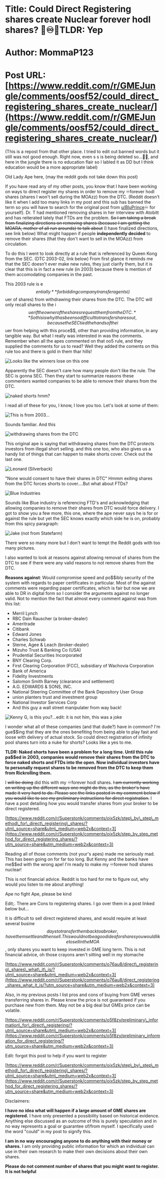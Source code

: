 # Title: Could Direct Registering shares create Nuclear forever hodl shares? 🦍♾🚀TLDR: Yep
# Author: MommaP123
# Post URL: [https://www.reddit.com/r/GMEJungle/comments/oosf52/could_direct_registering_shares_create_nuclear/](https://www.reddit.com/r/GMEJungle/comments/oosf52/could_direct_registering_shares_create_nuclear/)


(This is a repost from that other place.  I tried to edit out banned words but it still was not good enough.  Right now, even s s is being deleted so...🤷‍♀️, and here in the jungle there is no education flair so I labled it as DD but I think education would be a more appropriate label)

Old Lady Ape here, (may the reddit gods not take down this post)

If you have read any of my other posts, you know that I have been working on ways to direct register my shares in order to remove my ♾forever hodl shares (shares I won't sell during the MOAzz) from the DTC. (Reddit doesn't like it when I add too many links in my post and this sub has banned the term so you will have to search for the original post from [u/BluPrince](https://www.reddit.com/u/BluPrince/)♾ for yourself). Dr. T had mentioned removing shares in her interview with Atobitt and has reiterated lately that FTDs are the problem. ~~So I am taking a break from finalizing directions on removing shares (because I am getting the MOARA, mother of all run arounds) to talk about~~ (I have finalized directions, see link below) What might happen if people **independently decided** to remove their shares (that they don't want to sell in the MOAzz) from circulation.

To do this I went to look directly at a rule that is referenced by Queen Kong from the SEC. (DTC 2003-02, link below) From first glance it reminds me that the SEC doesn't ever make new rules, they just clarify them, but it is clear that this is in fact a new rule (in 2003) because there is mention of them accomodating companies in the past.

This 2003 rule is e$$entially **forbidding company transfer agents (i$$uer of shares) from withdrawing their shares from the DTC. The DTC will only recall shares to the i$$uer if the owner of the shares request them from the DTC.** So this is why it has been so difficult to transfer shares out, because the SEC tied the hands of the i$$uer from helping with this proce$$, other than providing information, in any tangible way. But what I really was interested in was the comments. Remember when all the apes commented on that oo5 rule, and they supplied the comments for us to read? Well they added the coments on this rule too and there is gold in them thar hills!

![Looks like the winners lose on this one](https://preview.redd.it/k9tw915s3lc71.jpg?width=558&format=pjpg&auto=webp&s=d20be2e55d43f00092a31288548aa2e3221715f2)

Apparently the SEC doesn't care how many people don't like the rule. The SEC is gonna SEC. Then they start to summarize reasons these commenters wanted companies to be able to remove their shares from the DTC.

![naked shorts hmm?](https://preview.redd.it/vzbnhmav3lc71.jpg?width=632&format=pjpg&auto=webp&s=24ec2ac93cdeb086dfa8b5d517e6bbc0f747bf69)

I read all of these for you, I know, I love you too. Let's look at some of them:

![This is from 2003...](https://preview.redd.it/eapk1vux3lc71.jpg?width=572&format=pjpg&auto=webp&s=f3dee91206ba5407359748942f6917c6d151ce8f)

Sounds familiar. And this

![withdrawing shares from the DTC](https://preview.redd.it/ytrz3d014lc71.png?width=525&format=png&auto=webp&s=b825cf765161f34a3a489fea0e6aa0c04d76c00e)

This original ape is saying that withdrawing shares from the DTC protects investors from illegal short selling. and this one too, who also gives us a handy list of things that can happen to make shorts cover. Check out the last one.

![Leonard \(Silverback\)](https://preview.redd.it/cv3t4lr34lc71.jpg?width=587&format=pjpg&auto=webp&s=85fe76fbb48e33a7fb1fbb5101afa564a86acdef)

"None would consent to have their shares in DTC" Hmmm exiting shares from the DTC forces shorts to cover....But what about FTDs?

![Blue Industries](https://preview.redd.it/b68u6cb64lc71.jpg?width=640&format=pjpg&auto=webp&s=a2d9e8ba379f37c3531174b697ad300e55c86922)

Sounds like Blue industry is referencing FTD's and acknowledging that allowing companies to remove their shares from DTC would force delivery. I got to show you a few more, this one, where the ape never says he is for or against the rule but yet the SEC knows exactly which side he is on, probably from this spicy paragraph:

![Jake \(not from Statefarm\)](https://preview.redd.it/ptmdh2p84lc71.jpg?width=392&format=pjpg&auto=webp&s=08dc812c926b6a5b8e87b163fbbde0c62049c40c)

There were so many more but I don't want to tempt the Reddit gods with too many pictures.

I also wanted to look at reasons against allowing removal of shares from the DTC to see if there were any valid reasons to not remove shares from the DTC.

**Reasons against**: Would compromise speed and po$$ibly security of the system with regards to paper certificates in particular. Most of the against comments were regarding paper certificates, which is fair but now we are able to DR in digital form so I consider the arguments against no longer valid. Not to mention the fact that almost every comment against was from this list:

* Merril Lynch
* RBC Dain Rauscher (a broker-dealer)
* Ameritrade
* Citibank
* Edward Jones
* Charles Schwab
* Sterne, Agee & Leach (broker-dealer)
* Mizuho Trust & Banking Co (USA)
* Prudential Securities Incorporated
* BNY Clearing Corp.
* First Clearing Corporation (FCC), subsidiary of Wachovia Corporation
* Bank of America
* Fidelity Investments
* Salomon Smith Barney (clearance and settlement)
* A.G. EDWARDS & SONS, INC.
* National Steering Committee of the Bank Depository User Group
* union planters trust and investment group
* National Investor Services Corp
* And this guy a wall street manipulater from way back!

![Kenny G, is this you?...edit: it is not him, this was a joke](https://preview.redd.it/v0c07rtb4lc71.jpg?width=398&format=pjpg&auto=webp&s=a8f7320b84d551ab7cc5c3b8ae0bed7425f505fa)

I wonder what all of these companies (and that dude?) have in common? I'm gue$$ing that they are the ones benefiting from being able to play fast and loose with delivery of actual stock. So could direct registration of infinity pool shares turn into a nuke for shorts? Looks like a yes to me.

**TLDR: Naked shorts have been a problem for a long time. Until this rule pa$$ed in 2003, companies would remove their shares from the DTC to force naked shorts and FTDs into the open. Now individual investors have to personally request shares to be removed from the DTC to keep them from Rickrolling them.**

I ~~will be doing~~ did this with my ♾forever hodl shares. ~~I am currently working on writing up the different ways one might do this, as the broker's have made it very hard to do. Please see the links posted in my comment below if you would like to see my preliminary instructions for direct registration.~~ I have a post detailing how you would transfer shares from your broker to be direct registered.

[https://www.reddit.com/r/Superstonk/comments/oix5zk/step\_by\_step\_method\_for\_direct\_registering\_shares/?utm\_source=share&utm\_medium=web2x&context=3](https://www.reddit.com/r/Superstonk/comments/oix5zk/step_by_step_method_for_direct_registering_shares/?utm_source=share&utm_medium=web2x&context=3)

Reading all of those comments (not your's apes) made me seriously mad. This has been going on for far too long. But Kenny and the banks have me$$ed with the wrong ape! I'm ready to make my ♾forever hodl shares nuclear!

This is not financial advice. Reddit is too hard for me to figure out, why would you listen to me about anything!

Ape no fight Ape, please be kind

Edit;. There are Cons to registering shares. I go over them in a post linked below but...

It is difficult to sell direct registered shares, and would require at least several busine$$ days to transfer them back to a broker, have them settle and then sell. This would not be a good idea for shares you would like to sell in the MOA$$, only shares you want to keep invested in GME long term. This is not financial advice, oh those crayons aren't sitting well in my stomache

[https://www.reddit.com/r/Superstonk/comments/o76au8/direct\_registering\_shares\_what\_it\_is/?utm\_source=share&utm\_medium=web2x&context=3](https://www.reddit.com/r/Superstonk/comments/o76au8/direct_registering_shares_what_it_is/?utm_source=share&utm_medium=web2x&context=3)

Also, in my previous posts I list pros and cons of buying from GME verses transferring shares in. Please know the price is not guaranteed if you purchase new from them. May not be a big deal but GMEs price can be volatile.

[https://www.reddit.com/r/Superstonk/comments/o5f8zy/preliminary\_information\_for\_direct\_registering/?utm\_source=share&utm\_medium=web2x&context=3](https://www.reddit.com/r/Superstonk/comments/o5f8zy/preliminary_information_for_direct_registering/?utm_source=share&utm_medium=web2x&context=3)

Edit: forgot this post to help if you want to register

[https://www.reddit.com/r/Superstonk/comments/oix5zk/step\_by\_step\_method\_for\_direct\_registering\_shares/?utm\_source=share&utm\_medium=web2x&context=3](https://www.reddit.com/r/Superstonk/comments/oix5zk/step_by_step_method_for_direct_registering_shares/?utm_source=share&utm_medium=web2x&context=3)

Disclaimers:

**I have no idea what will happen if a large amount of GME shares are registered.** I have only presented a possibility based on historical evidence. Anything else discussed as an outcome of this is purely speculation and in no way represents a goal or guarantee of/from myself. I specifically used the word "could" in my post to signify this.

**I am in no way encouraging anyone to do anything with their money or shares.** I am only providing public information for which an individual can use in their own research to make their own decisions about their own shares.

**Please do not comment number of shares that you might want to register. It is not helpful**